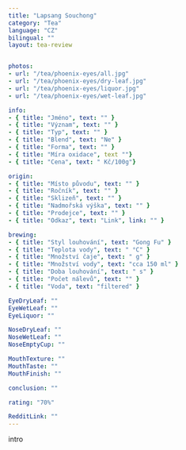 ```yaml
---
title: "Lapsang Souchong"
category: "Tea"
language: "CZ"
bilingual: ""
layout: tea-review


photos:
- url: "/tea/phoenix-eyes/all.jpg"
- url: "/tea/phoenix-eyes/dry-leaf.jpg"
- url: "/tea/phoenix-eyes/liquor.jpg"
- url: "/tea/phoenix-eyes/wet-leaf.jpg"

info:
- { title: "Jméno", text: "" }
- { title: "Význam", text: "" }
- { title: "Typ", text: "" }
- { title: "Blend", text: "Ne" }
- { title: "Forma", text: "" }
- { title: "Míra oxidace", text ""}
- { title: "Cena", text: " Kč/100g"}

origin:
- { title: "Místo původu", text: "" }
- { title: "Ročník", text: "" }
- { title: "Sklizeň", text: "" }
- { title: "Nadmořská výška", text: "" }
- { title: "Prodejce", text: "" }
- { title: "Odkaz", text: "Link", link: "" }

brewing:
- { title: "Styl louhování", text: "Gong Fu" }
- { title: "Teplota vody", text: " °C" }
- { title: "Množství čaje", text: " g" }
- { title: "Množství vody", text: "cca 150 ml" }
- { title: "Doba louhování", text: " s" }
- { title: "Počet nálevů", text: "" }
- { title: "Voda", text: "filtered" }

EyeDryLeaf: ""
EyeWetLeaf: ""
EyeLiquor: ""

NoseDryLeaf: ""
NoseWetLeaf: ""
NoseEmptyCup: ""

MouthTexture: ""
MouthTaste: ""
MouthFinish: ""

conclusion: ""

rating: "70%"

RedditLink: ""
---
```


intro